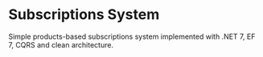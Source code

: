 # Subscriptions System
Simple products-based subscriptions system implemented with .NET 7, EF 7, CQRS and clean architecture.
